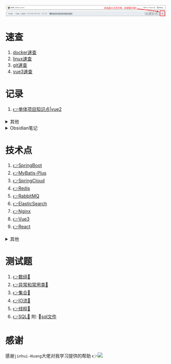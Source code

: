 ![温馨提示](img/Snipaste_2023-09-02_15-52-55.png)

# 速查

1. [docker速查](framework/docker/docker.md)
2. [linux速查](java/linux知识速记.md)
3. [git速查](java/Git.md)
4. [vue3速查](java/vue3复习.md)

# 记录

1. [👉单体项目知识点|vue2](framework/sky-take-out/README.md)

<details>
<summary>其他</summary>

1. [👉Interview](interview/面试知识点.md)  

2. [👉JVM📖](java/jVM组成.md)

3. [👉MySql](java/SQL数据库.md)

4. [👉JDK21](java/JDK21新特性.md)

5. [👉JDK17](java/JDK17常用新特性.md)

6. [👉Knowledge📕](java/🌟重要知识点汇总.md)

7. [clash-linux速查](java/clash配置.md)

8. [短信/邮箱速查](framework/email-demo/记录.md)
   
   </details>

<details>
<summary>Obsidian笔记</summary>

1. [👉HTML基础📖](java/1-HTML基础.md)

2. [👉CSS📖](java/2-CSS.md)

3. [👉JavaScript📖](java/JavaScript.md)

4. [👉Ajax📖](java/Ajax.md)

5. [👉VUE📖](java/VUE.md)

6. [👉JAVA入门📖](java/3-java%20SE%20入门.md)

7. [👉方法📖](java/4-方法.md)

8. [👉数组📖](java/5-数组.md)

9. [👉面向对象📖](java/6-面向对象.md)

10. [👉异常处理📖](java/7-异常处理.md)

11. [👉常用类📖](java/8-常用类.md)

12. [👉集合📖](java/9-集合.md)

13. [👉IO流📖](java/10-IO流.md)

14. [👉多线程📖](java/11-多线程.md)

15. [👉网络编程📖](java/12-网络编程.md)

16. [👉反射📖](java/13-反射.md)

17. [👉JDBC📖](java/14-JDBC.md)

18. [👉JavaWeb📖](java/JavaWeb.md)
    
    </details>

# 技术点

1. [👉SpringBoot](framework/springboot-helloworld/学习记录.md)
2. [👉MyBatis-Plus](framework/mybatis-plus/mp-demo/MyBatis-Plus笔记.md)
3. [👉SpringCloud](framework/SpringCloud/springcloud笔记.md)
4. [👉Redis](framework/redis/redis.md)
5. [👉RabbitMQ](framework/mq-study/MQ.md)
6. [👉ElasticSearch](framework/es-study/es.md)
7. [👉Nginx](framework/nginx-study/README.md)
8. [👉Vue3](java/笔记.md)
9. [👉React](framework/react-study/react.md)

<details>
<summary>其他</summary>

1. [👉MyBatis 逆向工程](java/mybatis-generator.md)

2. [👉Spring AOP|声明式事务](framework/SpringPractice10-6/学习记录10-6.md)

3. [👉SpringMVC 了解MVC|核心组件|控制流程](framework/SpringMVC/SpringMVC学习记录10-7.md)

4. [👉SpringMVC 组件配置](framework/SpringMVC02/SpringMVC学习记录第二天10-8.md)

5. [👉SpringMVC 异步通信|上传与下载](framework/SpringMVC03/SpringMVC02/SpringMVC45%2010-1112.md)

6. [👉SSM整合](framework/ssm-integration/记录.md)

7. [👉SSM整合 聚合式](framework/web-aggregation/记录.md)
   
   </details>

# 测试题

1. [👉数组💯](java/面试简单题测试.md)
2. [👉异常和常用类💯](java/模拟测试摸底题.md)
3. [👉集合💯](java/集合中难测试题.md)
4. [👉IO流💯](java/IO流简单测试题.md)
5. [👉线程💯](java/线程简单测试题.md)
6. [👉SQL💯](java/SQL简单测试题.md)
    附: 💾[sql文件](java/tb_order.sql)

# 感谢

感谢`jinhui-Huang`大佬对我学习提供的帮助
👉<a href="https://github.com/jinhui-Huang"><img src="https://img.shields.io/badge/dynamic/json?url=https%3A%2F%2Fapi.spencerwoo.com%2Fsubstats%2F%3Fsource%3Dgithub%26queryKey%3Djinhui-Huang&query=%24.data.totalSubs&suffix=%20followers&logo=github&label=jinhui-Huang&labelColor=0996AD&color=0786BC)"></a>
